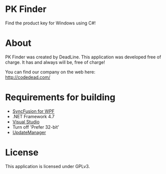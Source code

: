 # PK Finder
Find the product key for Windows using C#!

# About
PK Finder was created by DeadLine. This application was developed free of charge. It has and always will be, free of charge!

You can find our company on the web here:<br />
http://codedead.com/

# Requirements for building
* [SyncFusion for WPF](https://www.syncfusion.com/)
* .NET Framework 4.7
* [Visual Studio](http://visualstudio.com)
* Turn off 'Prefer 32-bit'
* [UpdateManager](https://github.com/CodeDead/UpdateManager)

# License
This application is licensed under GPLv3.
